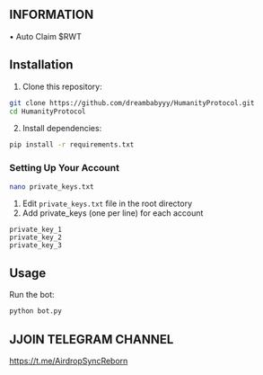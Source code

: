 ## INFORMATION

• Auto Claim $RWT

## Installation

1. Clone this repository:

```bash
git clone https://github.com/dreambabyyy/HumanityProtocol.git
cd HumanityProtocol
```

2. Install dependencies:

```bash
pip install -r requirements.txt

```

### Setting Up Your Account

```bash
nano private_keys.txt
```

1. Edit `private_keys.txt` file in the root directory
2. Add private_keys (one per line) for each account

```
private_key_1
private_key_2
private_key_3
```

## Usage

Run the bot:

```bash
python bot.py

```

## JJOIN TELEGRAM CHANNEL

https://t.me/AirdropSyncReborn
